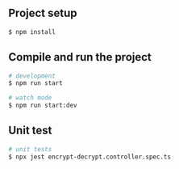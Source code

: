 ## Project setup

```bash
$ npm install
```

## Compile and run the project

```bash
# development
$ npm run start

# watch mode
$ npm run start:dev
```

## Unit test

```bash
# unit tests
$ npx jest encrypt-decrypt.controller.spec.ts
```